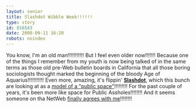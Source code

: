 ```yaml
---
layout: senior
title: Slashdot Wibble Week!!!!!!
type: story
id: 816543
date: 2000-09-11 16:20
robots: noindex
---
```

You know, I'm an old man!!!!!!!!!!! But I feel even older now!!!!!!! Because one of the things I remember from my youth is now being talked of in the same terms as those old pre-Web bulletin boards in California that all those boring sociologists thought marked the beginning of the bloody Age of Aquarius!!!!!!!!!!! Even more, amazing, it's flippin' <a href="http://www.slashdot.org/"><b>Slashdot</b></a>, which this bunch are looking at as a <a href="http://firstmonday.org/issues/issue5_9/baoill/">model of a "public space"</a>!!!!!!!!! For the past couple of years, it's been more like space for Public Assholes!!!!!!!! And it seems someone on tha NetWeb <a href="http://www.linuxpower.org/display.php?id=195">finally agrees with me</a>!!!!!!!!